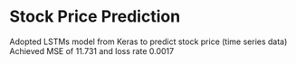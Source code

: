 # Stock Price Prediction

Adopted LSTMs model from Keras to predict stock price (time series data)
Achieved MSE of 11.731 and loss rate 0.0017
